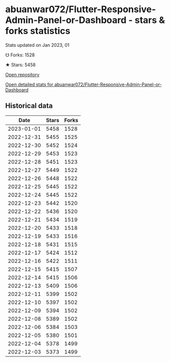 # abuanwar072/Flutter-Responsive-Admin-Panel-or-Dashboard - stars & forks statistics

Stats updated on Jan 2023, 01

☋ Forks: 1528

★ Stars: 5458

[Open repository](https://github.com/abuanwar072/Flutter-Responsive-Admin-Panel-or-Dashboard)

[Open detailed stats for abuanwar072/Flutter-Responsive-Admin-Panel-or-Dashboard](https://reviewgithub.com/rep/abuanwar072/Flutter-Responsive-Admin-Panel-or-Dashboard)

## Historical data
| Date | Stars | Forks |
|------|-------|-------|
| 2023-01-01 | 5458 | 1528 | 
| 2022-12-31 | 5455 | 1525 | 
| 2022-12-30 | 5452 | 1524 | 
| 2022-12-29 | 5453 | 1523 | 
| 2022-12-28 | 5451 | 1523 | 
| 2022-12-27 | 5449 | 1522 | 
| 2022-12-26 | 5448 | 1522 | 
| 2022-12-25 | 5445 | 1522 | 
| 2022-12-24 | 5445 | 1522 | 
| 2022-12-23 | 5442 | 1520 | 
| 2022-12-22 | 5436 | 1520 | 
| 2022-12-21 | 5434 | 1519 | 
| 2022-12-20 | 5433 | 1518 | 
| 2022-12-19 | 5433 | 1516 | 
| 2022-12-18 | 5431 | 1515 | 
| 2022-12-17 | 5424 | 1512 | 
| 2022-12-16 | 5422 | 1511 | 
| 2022-12-15 | 5415 | 1507 | 
| 2022-12-14 | 5415 | 1506 | 
| 2022-12-13 | 5409 | 1506 | 
| 2022-12-11 | 5399 | 1502 | 
| 2022-12-10 | 5397 | 1502 | 
| 2022-12-09 | 5394 | 1502 | 
| 2022-12-08 | 5389 | 1502 | 
| 2022-12-06 | 5384 | 1503 | 
| 2022-12-05 | 5380 | 1501 | 
| 2022-12-04 | 5378 | 1499 | 
| 2022-12-03 | 5373 | 1499 | 

